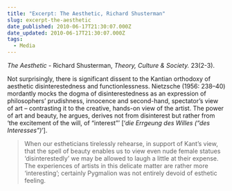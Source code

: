 ```yaml
---
title: "Excerpt: The Aesthetic, Richard Shusterman"
slug: excerpt-the-aesthetic
date_published: 2010-06-17T21:30:07.000Z
date_updated: 2010-06-17T21:30:07.000Z
tags:
  - Media
---
```


*The Aesthetic* - Richard Shusterman, *Theory, Culture & Society.* 23(2-3).

Not surprisingly, there is significant dissent to the Kantian orthodoxy of aesthetic disinterestedness and functionlessness. Nietzsche (1956: 238–40) mordantly mocks the dogma of disinterestedness as an expression of philosophers’ prudishness, innocence and second-hand, spectator’s view of art – contrasting it to the creative, hands-on view of the artist. The power of art and beauty, he argues, derives not from disinterest but rather from ‘the excitement of the will, of “interest”’ [‘*die Errgeung des Willes (“des Interesses”)*’].

> When our estheticians tirelessly rehearse, in support of Kant’s view, that the spell of beauty enables us to view even nude female statues ‘disinterestedly’ we may be allowed to laugh a little at their expense. The experiences of artists in this delicate matter are rather more ‘interesting’; certainly Pygmalion was not entirely devoid of esthetic feeling.
